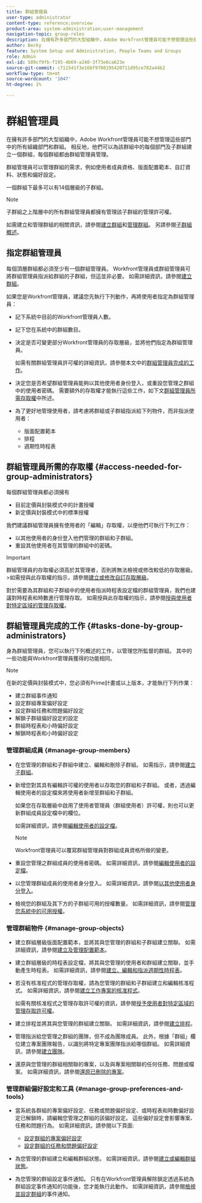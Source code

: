 ```yaml
---
title: 群組管理員
user-type: administrator
content-type: reference;overview
product-area: system-administration;user-management
navigation-topic: group-roles
description: 在擁有許多部門的大型組織中，Adobe Workfront管理員可能不想管理這些部門中的所有組織部門和群組。 相反地，他們可以為該群組中的每個部門及子群組建立一個群組，每個群組都由群組管理員管理。
author: Becky
feature: System Setup and Administration, People Teams and Groups
role: Admin
exl-id: 589cf9fb-f195-4b69-a240-3f73e6ca623e
source-git-commit: c711541f3e166f9700195420711d95ce782a44b2
workflow-type: tm+mt
source-wordcount: '1047'
ht-degree: 1%

---
```


# 群組管理員

<!-- Audited: 12/2023 -->

在擁有許多部門的大型組織中，Adobe Workfront管理員可能不想管理這些部門中的所有組織部門和群組。 相反地，他們可以為該群組中的每個部門及子群組建立一個群組，每個群組都由群組管理員管理。

群組管理員可以管理群組的需求，例如使用者成員資格、版面配置範本、自訂資料、狀態和偏好設定。

一個群組下最多可以有14個層級的子群組。

>[!NOTE]
>
>子群組之上階層中的所有群組管理員都擁有管理該子群組的管理許可權。

如需建立和管理群組的相關資訊，請參閱[建立群組](../../../administration-and-setup/manage-groups/create-and-manage-groups/create-a-group.md)和[管理群組](../../../administration-and-setup/manage-groups/create-and-manage-groups/manage-a-group.md)。 另請參閱[子群組概述](../../../administration-and-setup/manage-groups/groups-overview/subgroups.md)。

## 指定群組管理員

每個頂層群組都必須至少有一個群組管理員。 Workfront管理員或群組管理員可將群組管理員指派給群組的子群組，但這並非必要。 如需詳細資訊，請參閱[建立群組](../../../administration-and-setup/manage-groups/create-and-manage-groups/create-a-group.md)。

如果您是Workfront管理員，建議您先執行下列動作，再將使用者指定為群組管理員：

* 記下系統中目前的Workfront管理員人數。
* 記下您在系統中的群組數目。
* 決定是否可變更部分Workfront管理員的存取層級，並將他們指定為群組管理員。

  如需有關群組管理員許可權的詳細資訊，請參閱本文中的[群組管理員完成的工作](#tasks-done-by-group-administrators)。

* 決定您是否希望群組管理員能夠以其他使用者身份登入，或重設您管理之群組中的使用者密碼。 需要額外的存取權才能執行這些工作，如下文[群組管理員所需存取權](#access-needed-for-group-administrators)中所述。
* 為了更好地管理使用者，請考慮將群組或子群組指派給下列物件，而非指派使用者：

   * 版面配置範本
   * 排程
   * 週期性時程表

## 群組管理員所需的存取權 {#access-needed-for-group-administrators}

每個群組管理員都必須擁有

* 目前定價與封裝模式中的計畫授權
* 新定價與封裝模式中的標準授權

我們建議群組管理員擁有使用者的「編輯」存取權，以便他們可執行下列工作：

* 以其他使用者的身份登入他們管理的群組和子群組。
* 重設其他使用者在其管理的群組中的密碼。

>[!IMPORTANT]
>
>群組管理員的存取權必須高於其管理者，否則將無法檢視或修改較低的存取層級。
>&#x200B;>如需授與此存取權的指示，請參閱[建立或修改自訂存取層級](../../../administration-and-setup/add-users/configure-and-grant-access/create-modify-access-levels.md)。

對於需要為其群組和子群組中的使用者指派時程表設定檔的群組管理員，我們也建議對時程表和時數進行管理存取。 如需授與此存取權的指示，請參閱[授與使用者對特定區域的管理存取權](../../../administration-and-setup/add-users/configure-and-grant-access/grant-users-admin-access-certain-areas.md)。

## 群組管理員完成的工作 {#tasks-done-by-group-administrators}

身為群組管理員，您可以執行下列概述的工作，以管理您所監督的群組。 其中的一些功能與Workfront管理員獲得的功能相同。

>[!NOTE]
>
>在新的定價與封裝模式中，您必須有Prime計畫或以上版本，才能執行下列作業：
>
> * 建立群組事件通知
> * 設定群組專案偏好設定
> * 設定群組任務和問題偏好設定
> * 解鎖子群組偏好設定的設定
> * 群組時程表和小時偏好設定
> * 解鎖時程表和小時偏好設定

### 管理群組成員 {#manage-group-members}

* 在您管理的群組和子群組中建立、編輯和刪除子群組。 如需指示，請參閱[建立子群組](../../../administration-and-setup/manage-groups/create-and-manage-subgroups/create-a-subgroup.md)。
* 新增您對其具有編輯許可權的使用者以存取您的群組和子群組。 或者，透過編輯使用者的設定檔來將使用者新增至群組和子群組。

  如果您在存取層級中啟用了使用者管理員（群組使用者）許可權，則也可以更新群組成員設定檔中的欄位。

  如需詳細資訊，請參閱[編輯使用者的設定檔](../../../administration-and-setup/add-users/create-and-manage-users/edit-a-users-profile.md)。

  >[!NOTE]
  >
  >Workfront管理員可以覆寫群組管理員對群組成員資格所做的變更。

* 重設您管理之群組成員的使用者密碼。 如需詳細資訊，請參閱[編輯使用者的設定檔](../../../administration-and-setup/add-users/create-and-manage-users/edit-a-users-profile.md)。
* 以您管理群組成員的使用者身分登入。 如需詳細資訊，請參閱[以其他使用者身分登入](../../../administration-and-setup/add-users/create-and-manage-users/log-in-as-another-user.md)。
* 檢視您的群組及其下方的子群組可用的授權數量。 如需詳細資訊，請參閱[管理您系統中的可用授權](../../../administration-and-setup/get-started-wf-administration/manage-available-licenses-in-your-system.md)。

### 管理群組物件 {#manage-group-objects}

* 建立群組層級版面配置範本，並將其與您管理的群組和子群組建立關聯。 如需詳細資訊，請參閱[建立及管理配置範本](../../../administration-and-setup/customize-workfront/use-layout-templates/create-and-manage-layout-templates.md)。
* 建立群組層級的時程表設定檔，將其與您管理的使用者和群組建立關聯，並手動產生時程表。 如需詳細資訊，請參閱[建立、編輯和指派週期性時程表](../../../timesheets/create-and-manage-timesheets/create-timesheet-profiles.md)。
* 若沒有核准程式的管理存取權，請為您管理的群組和子群組建立和編輯核准程式。 如需詳細資訊，請參閱[建立工作專案的核准程式](../../../administration-and-setup/customize-workfront/configure-approval-milestone-processes/create-approval-processes.md)。

  如需有關核准程式之管理存取許可權的資訊，請參閱[授予使用者對特定區域的管理存取許可權](../../../administration-and-setup/add-users/configure-and-grant-access/grant-users-admin-access-certain-areas.md)。

* 建立排程並將其與您管理的群組建立關聯。 如需詳細資訊，請參閱[建立排程](../../../administration-and-setup/set-up-workfront/configure-timesheets-schedules/create-schedules.md)。
* 管理指派給您管理之群組的團隊，但不成為團隊成員。 此外，根據「群組」欄位建立專案團隊報告，以識別將特定專案團隊指派給哪個群組。 如需詳細資訊，請參閱[建立團隊](../../../people-teams-and-groups/create-and-manage-teams/create-a-team.md)。
* 還原與您管理的群組相關聯的專案，以及與專案相關聯的任何任務、問題或檔案。 如需詳細資訊，請參閱[還原已刪除的專案](../../../administration-and-setup/manage-workfront/manage-deleted-items/restore-deleted-items.md)。

### 管理群組偏好設定和工具 {#manage-group-preferences-and-tools}

* 當系統各群組的專案偏好設定、任務或問題偏好設定、或時程表和時數偏好設定已解鎖時，請編輯您管理之群組的該偏好設定。 這些偏好設定會影響專案、任務和問題行為。 如需詳細資訊，請參閱以下頁面:

   * [設定群組的專案偏好設定](../../../administration-and-setup/manage-groups/create-and-manage-groups/configure-project-preferences-group.md)
   * [設定群組的任務和問題偏好設定](../../../administration-and-setup/manage-groups/create-and-manage-groups/configure-task-issue-preferences-group.md)

* 為您管理的群組建立和編輯群組狀態。 如需詳細資訊，請參閱[建立或編輯群組狀態](../../../administration-and-setup/manage-groups/manage-group-statuses/create-or-edit-a-group-status.md)。
* 為您管理的群組設定事件通知。 只有在Workfront管理員解除鎖定透過系統為群組設定事件通知的功能後，您才能執行此動作。 如需詳細資訊，請參閱[檢視並設定群組](../../../administration-and-setup/manage-groups/create-and-manage-groups/view-and-configure-event-notifications-group.md)的事件通知。

